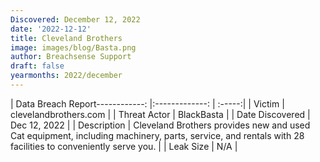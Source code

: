 ```yaml
---
Discovered: December 12, 2022
date: '2022-12-12'
title: Cleveland Brothers
image: images/blog/Basta.png
author: Breachsense Support
draft: false
yearmonths: 2022/december
---
```


| Data Breach Report------------:     |:-------------:    | :-----:|
| Victim      | clevelandbrothers.com      | 
| Threat Actor      | BlackBasta      | 
| Date Discovered      | Dec 12, 2022      | 
| Description      | Cleveland Brothers provides new and used Cat equipment, including machinery, parts, service, and rentals with 28 facilities to conveniently serve you.      | 
| Leak Size      | N/A      | 

